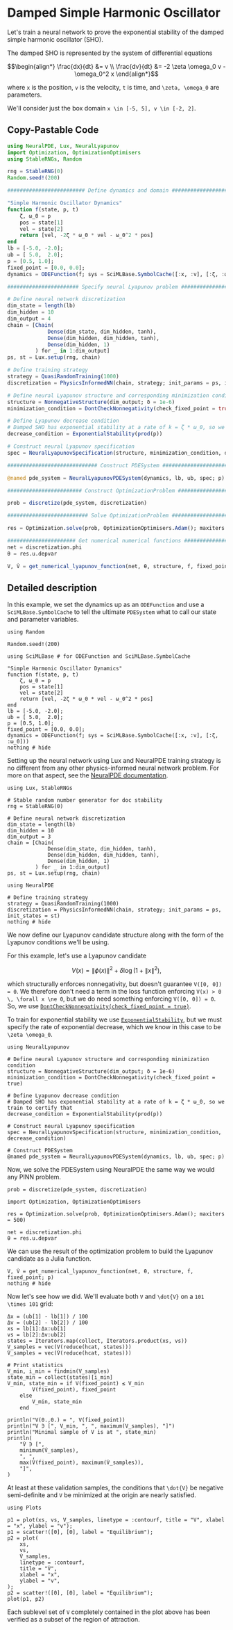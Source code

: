 # Damped Simple Harmonic Oscillator

Let's train a neural network to prove the exponential stability of the damped simple harmonic oscillator (SHO).

The damped SHO is represented by the system of differential equations
```math
\begin{align*}
    \frac{dx}{dt} &= v \\
    \frac{dv}{dt} &= -2 \zeta \omega_0 v - \omega_0^2 x
\end{align*}
```
where ``x`` is the position, ``v`` is the velocity, ``t`` is time, and ``\zeta, \omega_0`` are parameters.

We'll consider just the box domain ``x \in [-5, 5], v \in [-2, 2]``.

## Copy-Pastable Code

```julia
using NeuralPDE, Lux, NeuralLyapunov
import Optimization, OptimizationOptimisers
using StableRNGs, Random

rng = StableRNG(0)
Random.seed!(200)

######################### Define dynamics and domain ##########################

"Simple Harmonic Oscillator Dynamics"
function f(state, p, t)
    ζ, ω_0 = p
    pos = state[1]
    vel = state[2]
    return [vel, -2ζ * ω_0 * vel - ω_0^2 * pos]
end
lb = [-5.0, -2.0];
ub = [ 5.0,  2.0];
p = [0.5, 1.0];
fixed_point = [0.0, 0.0];
dynamics = ODEFunction(f; sys = SciMLBase.SymbolCache([:x, :v], [:ζ, :ω_0]))

####################### Specify neural Lyapunov problem #######################

# Define neural network discretization
dim_state = length(lb)
dim_hidden = 10
dim_output = 4
chain = [Chain(
             Dense(dim_state, dim_hidden, tanh),
             Dense(dim_hidden, dim_hidden, tanh),
             Dense(dim_hidden, 1)
         ) for _ in 1:dim_output]
ps, st = Lux.setup(rng, chain)

# Define training strategy
strategy = QuasiRandomTraining(1000)
discretization = PhysicsInformedNN(chain, strategy; init_params = ps, init_states = st)

# Define neural Lyapunov structure and corresponding minimization condition
structure = NonnegativeStructure(dim_output; δ = 1e-6)
minimization_condition = DontCheckNonnegativity(check_fixed_point = true)

# Define Lyapunov decrease condition
# Damped SHO has exponential stability at a rate of k = ζ * ω_0, so we train to certify that
decrease_condition = ExponentialStability(prod(p))

# Construct neural Lyapunov specification
spec = NeuralLyapunovSpecification(structure, minimization_condition, decrease_condition)

############################# Construct PDESystem #############################

@named pde_system = NeuralLyapunovPDESystem(dynamics, lb, ub, spec; p)

######################## Construct OptimizationProblem ########################

prob = discretize(pde_system, discretization)

########################## Solve OptimizationProblem ##########################

res = Optimization.solve(prob, OptimizationOptimisers.Adam(); maxiters = 500)

###################### Get numerical numerical functions ######################
net = discretization.phi
θ = res.u.depvar

V, V̇ = get_numerical_lyapunov_function(net, θ, structure, f, fixed_point; p)
```

## Detailed description

In this example, we set the dynamics up as an `ODEFunction` and use a `SciMLBase.SymbolCache` to tell the ultimate `PDESystem` what to call our state and parameter variables.

```@setup SHO
using Random

Random.seed!(200)
```

```@example SHO
using SciMLBase # for ODEFunction and SciMLBase.SymbolCache

"Simple Harmonic Oscillator Dynamics"
function f(state, p, t)
    ζ, ω_0 = p
    pos = state[1]
    vel = state[2]
    return [vel, -2ζ * ω_0 * vel - ω_0^2 * pos]
end
lb = [-5.0, -2.0];
ub = [ 5.0,  2.0];
p = [0.5, 1.0];
fixed_point = [0.0, 0.0];
dynamics = ODEFunction(f; sys = SciMLBase.SymbolCache([:x, :v], [:ζ, :ω_0]))
nothing # hide
```

Setting up the neural network using Lux and NeuralPDE training strategy is no different from any other physics-informed neural network problem.
For more on that aspect, see the [NeuralPDE documentation](https://docs.sciml.ai/NeuralPDE/stable/).

```@example SHO
using Lux, StableRNGs

# Stable random number generator for doc stability
rng = StableRNG(0)

# Define neural network discretization
dim_state = length(lb)
dim_hidden = 10
dim_output = 3
chain = [Chain(
             Dense(dim_state, dim_hidden, tanh),
             Dense(dim_hidden, dim_hidden, tanh),
             Dense(dim_hidden, 1)
         ) for _ in 1:dim_output]
ps, st = Lux.setup(rng, chain)
```

```@example SHO
using NeuralPDE

# Define training strategy
strategy = QuasiRandomTraining(1000)
discretization = PhysicsInformedNN(chain, strategy; init_params = ps, init_states = st)
nothing # hide
```

We now define our Lyapunov candidate structure along with the form of the Lyapunov conditions we'll be using.

For this example, let's use a Lyapunov candidate
```math
V(x) = \lVert \phi(x) \rVert^2 + \delta \log \left( 1 + \lVert x \rVert^2 \right),
```
which structurally enforces nonnegativity, but doesn't guarantee ``V([0, 0]) = 0``.
We therefore don't need a term in the loss function enforcing ``V(x) > 0 \, \forall x \ne 0``, but we do need something enforcing ``V([0, 0]) = 0``.
So, we use [`DontCheckNonnegativity(check_fixed_point = true)`](@ref).

To train for exponential stability we use [`ExponentialStability`](@ref), but we must specify the rate of exponential decrease, which we know in this case to be ``\zeta \omega_0``.

```@example SHO
using NeuralLyapunov

# Define neural Lyapunov structure and corresponding minimization condition
structure = NonnegativeStructure(dim_output; δ = 1e-6)
minimization_condition = DontCheckNonnegativity(check_fixed_point = true)

# Define Lyapunov decrease condition
# Damped SHO has exponential stability at a rate of k = ζ * ω_0, so we train to certify that
decrease_condition = ExponentialStability(prod(p))

# Construct neural Lyapunov specification
spec = NeuralLyapunovSpecification(structure, minimization_condition, decrease_condition)

# Construct PDESystem
@named pde_system = NeuralLyapunovPDESystem(dynamics, lb, ub, spec; p)
```

Now, we solve the PDESystem using NeuralPDE the same way we would any PINN problem.

```@example SHO
prob = discretize(pde_system, discretization)

import Optimization, OptimizationOptimisers

res = Optimization.solve(prob, OptimizationOptimisers.Adam(); maxiters = 500)

net = discretization.phi
θ = res.u.depvar
```

We can use the result of the optimization problem to build the Lyapunov candidate as a Julia function.

```@example SHO
V, V̇ = get_numerical_lyapunov_function(net, θ, structure, f, fixed_point; p)
nothing # hide
```

Now let's see how we did.
We'll evaluate both ``V`` and ``\dot{V}`` on a ``101 \times 101`` grid:

```@example SHO
Δx = (ub[1] - lb[1]) / 100
Δv = (ub[2] - lb[2]) / 100
xs = lb[1]:Δx:ub[1]
vs = lb[2]:Δv:ub[2]
states = Iterators.map(collect, Iterators.product(xs, vs))
V_samples = vec(V(reduce(hcat, states)))
V̇_samples = vec(V̇(reduce(hcat, states)))

# Print statistics
V_min, i_min = findmin(V_samples)
state_min = collect(states)[i_min]
V_min, state_min = if V(fixed_point) ≤ V_min
        V(fixed_point), fixed_point
    else
        V_min, state_min
    end

println("V(0.,0.) = ", V(fixed_point))
println("V ∋ [", V_min, ", ", maximum(V_samples), "]")
println("Minimal sample of V is at ", state_min)
println(
    "V̇ ∋ [",
    minimum(V̇_samples),
    ", ",
    max(V̇(fixed_point), maximum(V̇_samples)),
    "]",
)
```

At least at these validation samples, the conditions that ``\dot{V}`` be negative semi-definite and ``V`` be minimized at the origin are nearly satisfied.

```@example SHO
using Plots

p1 = plot(xs, vs, V_samples, linetype = :contourf, title = "V", xlabel = "x", ylabel = "v");
p1 = scatter!([0], [0], label = "Equilibrium");
p2 = plot(
    xs,
    vs,
    V̇_samples,
    linetype = :contourf,
    title = "V̇",
    xlabel = "x",
    ylabel = "v",
);
p2 = scatter!([0], [0], label = "Equilibrium");
plot(p1, p2)
```

Each sublevel set of ``V`` completely contained in the plot above has been verified as a subset of the region of attraction.